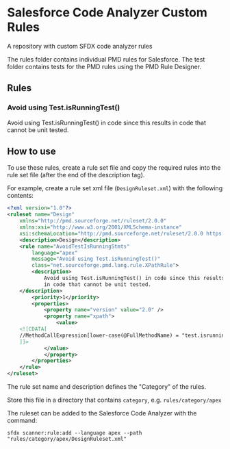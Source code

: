 # Salesforce Code Analyzer Custom Rules
A repository with custom SFDX code analyzer rules

The rules folder contains individual PMD rules for Salesforce. The test folder contains tests for the PMD rules using the PMD Rule Designer.

## Rules

### Avoid using Test.isRunningTest()

Avoid using Test.isRunningTest() in code since this results in code that cannot be unit tested.

## How to use


To use these rules, create a rule set file and copy the required rules into the rule set file (after the end of the description tag).

For example, create a rule set xml file (`DesignRuleset.xml`) with the following contents:

```xml
<?xml version="1.0"?>
<ruleset name="Design"
    xmlns="http://pmd.sourceforge.net/ruleset/2.0.0"
    xmlns:xsi="http://www.w3.org/2001/XMLSchema-instance"
    xsi:schemaLocation="http://pmd.sourceforge.net/ruleset/2.0.0 https://pmd.sourceforge.io/ruleset_2_0_0.xsd">
    <description>Design</description>
    <rule name="AvoidTestIsRunningStmts"
        language="apex"
        message="Avoid using Test.isRunningTest()"
        class="net.sourceforge.pmd.lang.rule.XPathRule">
        <description>
            Avoid using Test.isRunningTest() in code since this results
            in code that cannot be unit tested.
    </description>
        <priority>1</priority>
        <properties>
            <property name="version" value="2.0" />
            <property name="xpath">
                <value>
    <![CDATA[
    //MethodCallExpression[lower-case(@FullMethodName) = "test.isrunningtest"]
    ]]>
            </value>
            </property>
        </properties>
    </rule>
</ruleset>
```
The rule set name and description defines the "Category" of the rules.

Store this file in a directory that contains `category`, e.g. `rules/category/apex`

The ruleset can be added to the Salesforce Code Analyzer with the command:

`sfdx scanner:rule:add --language apex --path "rules/category/apex/DesignRuleset.xml"`